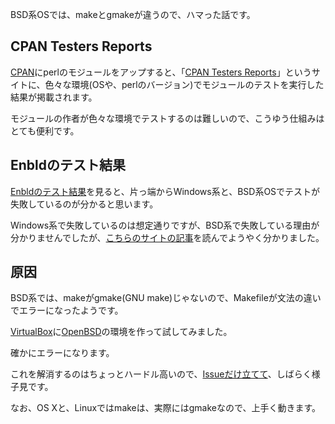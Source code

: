 BSD系OSでは、makeとgmakeが違うので、ハマった話です。

## CPAN Testers Reports

[CPAN](http://www.cpan.org)にperlのモジュールをアップすると、「[CPAN Testers Reports](http://www.cpantesters.org)」というサイトに、色々な環境(OSや、perlのバージョン)でモジュールのテストを実行した結果が掲載されます。

モジュールの作者が色々な環境でテストするのは難しいので、こうゆう仕組みはとても便利です。

## Enbldのテスト結果

[Enbldのテスト結果](http://www.cpantesters.org/distro/E/Enbld.html#Enbld-0.7028)を見ると、片っ端からWindows系と、BSD系OSでテストが失敗しているのが分かると思います。

Windows系で失敗しているのは想定通りですが、BSD系で失敗している理由が分かりませんでしたが、[こちらのサイトの記事](http://x68000.q-e-d.net/~68user/unix/pickup?gmake)を読んでようやく分かりました。

## 原因

BSD系では、makeがgmake(GNU make)じゃないので、Makefileが文法の違いでエラーになったようです。

[VirtualBox](https://www.virtualbox.org)に[OpenBSD](http://www.openbsd.org)の環境を作って試してみました。

確かにエラーになります。

これを解消するのはちょっとハードル高いので、[Issueだけ立てて](https://github.com/magnolia-k/Enbld/issues/6)、しばらく様子見です。

なお、OS Xと、Linuxではmakeは、実際にはgmakeなので、上手く動きます。

